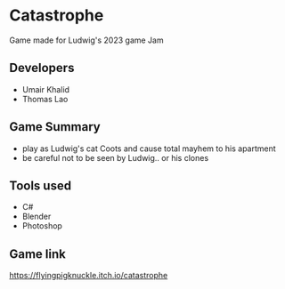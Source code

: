 # Catastrophe
Game made for Ludwig's 2023 game Jam
## Developers
- Umair Khalid
- Thomas Lao
## Game Summary
- play as Ludwig's cat Coots and cause total mayhem to his apartment
- be careful not to be seen by Ludwig.. or his clones
## Tools used
- C#
- Blender
- Photoshop
## Game link
https://flyingpigknuckle.itch.io/catastrophe
